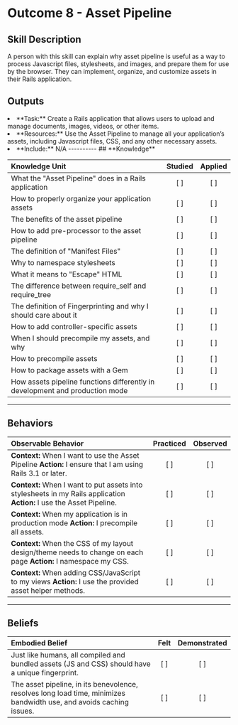 # Outcome 8 - Asset Pipeline

Skill Description
----------
A person with this skill can explain why asset pipeline is useful as a way to process Javascript files, stylesheets, and images, and prepare them for use by the browser. They can implement, organize, and customize assets in their Rails application. 



Outputs
----------
<li/> **Task:** Create a Rails application that allows users to upload and manage documents, images, videos, or other items.
<li/> **Resources:** Use the Asset Pipeline to manage all your application’s assets, including Javascript files, CSS, and any other necessary assets. 
<li/> **Include:** N/A
----------
## **Knowledge**


| Knowledge Unit   |      Studied      | Applied |
|:-------------|:------------------:|:--------:|
| What the "Asset Pipeline" does in a Rails application | [ ] | [ ]  |
| How to properly organize your application assets  | [ ] | [ ]  |
| The benefits of the asset pipeline  | [ ] | [ ]  |
| How to add pre-processor to the asset pipeline | [ ] | [ ]  |
| The definition of "Manifest Files" | [ ] | [ ]  |
| Why to namespace stylesheets | [ ] | [ ]  |
| What it means to "Escape" HTML | [ ] | [ ]  |
| The difference between require_self and require_tree | [ ] | [ ]  |
| The definition of Fingerprinting and why I should care about it | [ ] | [ ]  |
| How to add controller-specific assets | [ ] | [ ]  |
| When I should precompile my assets, and why | [ ] | [ ]  |
| How to precompile assets | [ ] | [ ]  |
| How to package assets with a Gem | [ ] | [ ]  |
| How assets pipeline functions differently in development and production mode | [ ] | [ ]  |



----------


## **Behaviors**


| Observable Behavior   |      Practiced      | Observed |
|:-------------|:------------------:|:--------:|
| **Context:** When I want to use the Asset Pipeline **Action:** I ensure that I am using Rails 3.1 or later. | [ ] | [ ]  |
| **Context:** When I want to put assets into stylesheets in my Rails application **Action:** I use the Asset Pipeline. | [ ] | [ ]  |
| **Context:** When my application is in production mode **Action:** I precompile all assets. | [ ] | [ ]  |
| **Context:** When the CSS of my layout design/theme needs to change on each page **Action:** I namespace my CSS. | [ ] | [ ]  |
| **Context:** When adding CSS/JavaScript to my views **Action:** I use the provided asset helper methods. | [ ] | [ ]  |


----------


## **Beliefs**


| Embodied Belief   |      Felt      | Demonstrated |
|:-------------|:------------------:|:--------:|
| Just like humans, all compiled and bundled assets (JS and CSS) should have a unique fingerprint. | [ ] | [ ]  |
| The asset pipeline, in its benevolence, resolves long load time, minimizes bandwidth use, and avoids caching issues. | [ ] | [ ]
